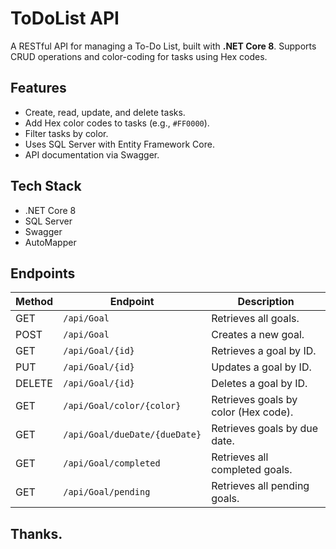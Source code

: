 # ToDoList API

A RESTful API for managing a To-Do List, built with **.NET Core 8**. Supports CRUD operations and color-coding for tasks using Hex codes.

## Features
- Create, read, update, and delete tasks.
- Add Hex color codes to tasks (e.g., `#FF0000`).
- Filter tasks by color.
- Uses SQL Server with Entity Framework Core.
- API documentation via Swagger.

## Tech Stack
- .NET Core 8
- SQL Server
- Swagger
- AutoMapper

## Endpoints

| Method | Endpoint                        | Description                          |
|--------|---------------------------------|--------------------------------------|
| GET    | `/api/Goal`                    | Retrieves all goals.                |
| POST   | `/api/Goal`                    | Creates a new goal.                |
| GET    | `/api/Goal/{id}`              | Retrieves a goal by ID.            |
| PUT    | `/api/Goal/{id}`              | Updates a goal by ID.              |
| DELETE | `/api/Goal/{id}`              | Deletes a goal by ID.              |
| GET    | `/api/Goal/color/{color}`     | Retrieves goals by color (Hex code). |
| GET    | `/api/Goal/dueDate/{dueDate}` | Retrieves goals by due date.       |
| GET    | `/api/Goal/completed`         | Retrieves all completed goals.     |
| GET    | `/api/Goal/pending`           | Retrieves all pending goals.       |


## Thanks.
